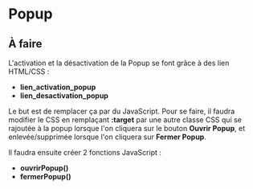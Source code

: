 # Popup

## À faire
L'activation et la désactivation de la Popup se font grâce à des lien HTML/CSS :
* **lien_activation_popup**
* **lien_desactivation_popup**

Le but est de remplacer ça par du JavaScript.
Pour se faire, il faudra modifier le CSS en remplaçant **:target** par une autre classe CSS qui se rajoutée à la popup lorsque l'on cliquera sur le bouton **Ouvrir Popup**, et enlevée/supprimée lorsque l'on cliquera sur **Fermer Popup**.

Il faudra ensuite créer 2 fonctions JavaScript :
* **ouvrirPopup()**
* **fermerPopup()**
